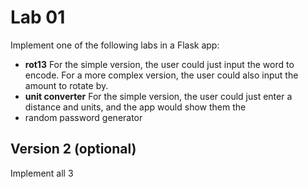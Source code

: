 
# Lab 01


Implement one of the following labs in a Flask app:

- **rot13** For the simple version, the user could just input the word to encode. For a more complex version, the user could also input the amount to rotate by.
- **unit converter** For the simple version, the user could just enter a distance and units, and the app would show them the 
- random password generator

## Version 2 (optional)

Implement all 3
